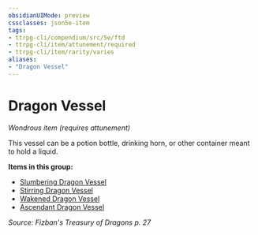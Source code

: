 ```yaml
---
obsidianUIMode: preview
cssclasses: json5e-item
tags:
- ttrpg-cli/compendium/src/5e/ftd
- ttrpg-cli/item/attunement/required
- ttrpg-cli/item/rarity/varies
aliases: 
- "Dragon Vessel"
---
```

# Dragon Vessel
*Wondrous item (requires attunement)*  



This vessel can be a potion bottle, drinking horn, or other container meant to hold a liquid.

**Items in this group:**

- [Slumbering Dragon Vessel](/3-Mechanics/CLI/Compendium/items/slumbering-dragon-vessel-ftd.md)
- [Stirring Dragon Vessel](/3-Mechanics/CLI/Compendium/items/stirring-dragon-vessel-ftd.md)
- [Wakened Dragon Vessel](/3-Mechanics/CLI/Compendium/items/wakened-dragon-vessel-ftd.md)
- [Ascendant Dragon Vessel](/3-Mechanics/CLI/Compendium/items/ascendant-dragon-vessel-ftd.md)

*Source: Fizban's Treasury of Dragons p. 27*